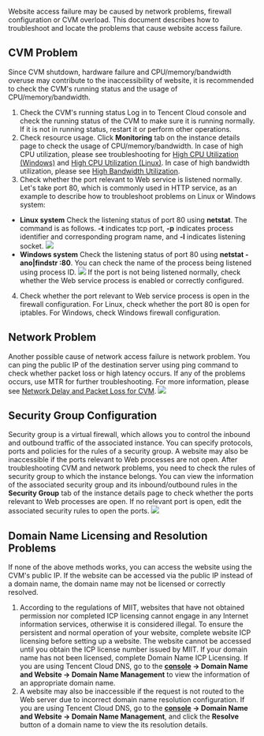 Website access failure may be caused by network problems, firewall configuration or CVM overload. This document describes how to troubleshoot and locate the problems that cause website access failure.
## CVM Problem
Since CVM shutdown, hardware failure and CPU/memory/bandwidth overuse may contribute to the inaccessibility of website, it is recommended to check the CVM's running status and the usage of CPU/memory/bandwidth.
1. Check the CVM's running status Log in to Tencent Cloud console and check the running status of the CVM to make sure it is running normally. If it is not in running status, restart it or perform other operations.
2. Check resource usage. Click **Monitoring** tab on the instance details page to check the usage of CPU/memory/bandwidth. In case of high CPU utilization, please see troubleshooting for [High CPU Utilization (Windows)](/document/product/213/14635) and [High CPU Utilization (Linux)](/document/product/213/14634). In case of high bandwidth utilization, please see [High Bandwidth Utilization](/document/product/213/14637).
3. Check whether the port relevant to Web service is listened normally. Let's take port 80, which is commonly used in HTTP service, as an example to describe how to troubleshoot problems on Linux or Windows system:
 - **Linux system**
Check the listening status of port 80 using **netstat**. The command is as follows. **-t** indicates tcp port, **-p** indicates process identifier and corresponding program name, and **-l** indicates listening socket.
![](https://mc.qcloudimg.com/static/img/ab5fa663197c3fa0738b2ceb3f559fd3/image.png)
 - **Windows system**
Check the listening status of port 80 using **netstat -ano|findstr :80**. You can check the name of the process being listened using process ID.
![](https://mc.qcloudimg.com/static/img/c9c32a2e9f12235ad3d2a5aca313f298/image.png)
If the port is not being listened normally, check whether the Web service process is enabled or correctly configured.

4. Check whether the port relevant to Web service process is open in the firewall configuration.
For Linux, check whether the port 80 is open for iptables. For Windows, check Windows firewall configuration.

## Network Problem
Another possible cause of network access failure is network problem. You can ping the public IP of the destination server using ping command to check whether packet loss or high latency occurs. If any of the problems occurs, use MTR for further troubleshooting. For more information, please see [Network Delay and Packet Loss for CVM](/document/product/213/14638).
![](https://mc.qcloudimg.com/static/img/30d9946522f43cfc1c6731b9035ae9e9/image.png)

## Security Group Configuration
Security group is a virtual firewall, which allows you to control the inbound and outbound traffic of the associated instance. You can specify protocols, ports and policies for the rules of a security group. A website may also be inaccessible if the ports relevant to Web processes are not open. After troubleshooting CVM and network problems, you need to check the rules of security group to which the instance belongs.
You can view the information of the associated security group and its inbound/outbound rules in the **Security Group** tab of the instance details page to check whether the ports relevant to Web processes are open. If no relevant port is open, edit the associated security rules to open the ports.
![](https://mc.qcloudimg.com/static/img/dd0d3c72d149b5a8b43f7e80d7b84b0f/image.png)

## Domain Name Licensing and Resolution Problems
If none of the above methods works, you can access the website using the CVM's public IP. If the website can be accessed via the public IP instead of a domain name, the domain name may not be licensed or correctly resolved.
1. According to the regulations of MIIT, websites that have not obtained permission nor completed ICP licensing cannot engage in any Internet information services, otherwise it is considered illegal. To ensure the persistent and normal operation of your website, complete website ICP licensing before setting up a website. The website cannot be accessed until you obtain the ICP license number issued by MIIT. If your domain name has not been licensed, complete Domain Name ICP Licensing.
If you are using Tencent Cloud DNS, go to the **[console](https://console.cloud.tencent.com/) -> Domain Name and Website -> Domain Name Management** to view the information of an appropriate domain name.
2. A website may also be inaccessible if the request is not routed to the Web server due to incorrect domain name resolution configuration. If you are using Tencent Cloud DNS, go to the **[console](https://console.cloud.tencent.com/) -> Domain Name and Website -> Domain Name Management**, and click the **Resolve** button of a domain name to view the its resolution details.


